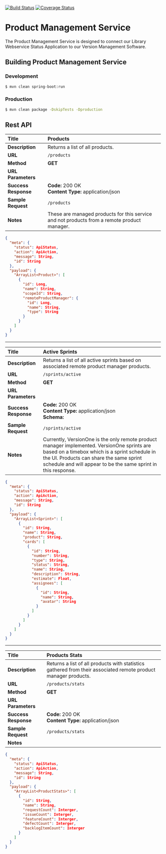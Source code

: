 [![Build Status](https://travis-ci.org/TAMULib/ProjectManagementService.svg?branch=master)](https://travis-ci.org/TAMULib/ProjectManagementService) [![Coverage Status](https://coveralls.io/repos/github/TAMULib/ProjectManagementService/badge.svg?branch=master)](https://coveralls.io/github/TAMULib/ProjectManagementService?branch=master)

# Product Management Service
The Product Management Service is designed to connect our Library Webservice Status Application to our Version Management Software.

## Building Product Management Service

### Development
```bash
$ mvn clean spring-boot:run
```

### Production
```bash
$ mvn clean package -DskipTests -Dproduction
```

## Rest API

| **Title**            | **Products**                                                                                |
| :------------------- | :------------------------------------------------------------------------------------------ |
| **Description**      | Returns a list of all products.                                                             |
| **URL**              | ```/products```                                                                             |
| **Method**           | **GET**                                                                                     |
| **URL Parameters**   |                                                                                             |
| **Success Response** | **Code:** 200 OK<br/>**Content Type:** application/json<br/>                                |
| **Sample Request**   | ```/products```                                                                             |
| **Notes**            | These are managed products for this service and not products from a remote product manager. |

```json
{
  "meta": {
    "status": ApiStatus,
    "action": ApiAction,
    "message": String,
    "id": String
  },
  "payload": {
    "ArrayList<Product>": [
      {
        "id": Long,
        "name": String,
        "scopeId": String,
        "remoteProductManager": {
          "id": Long,
          "name": String,
          "type": String
        }
      }
    ]
  }
}
```

<hr />

| **Title**            | **Active Sprints**                                                                                                                                                                                                                                        |
| :------------------- | :-------------------------------------------------------------------------------------------------------------------------------------------------------------------------------------------------------------------------------------------------------- |
| **Description**      | Returns a list of all active sprints based on associated remote product manager products.                                                                                                                                                                 |
| **URL**              | ```/sprints/active```                                                                                                                                                                                                                                     |
| **Method**           | **GET**                                                                                                                                                                                                                                                   |
| **URL Parameters**   |                                                                                                                                                                                                                                                           |
| **Success Response** | **Code:** 200 OK<br/>**Content Type:** application/json<br/>**Schema:**                                                                                                                                                                                   |
| **Sample Request**   | ```/sprints/active```                                                                                                                                                                                                                                     |
| **Notes**            | Currently, VersionOne is the only remote product manager implemented. VersionOne sprints are based on a timebox which is a sprint schedule in the UI. Products can share the same sprint schedule and will appear to be the same sprint in this response. |

```json
{
  "meta": {
    "status": ApiStatus,
    "action": ApiAction,
    "message": String,
    "id": String
  },
  "payload": {
    "ArrayList<Sprint>": [
      {
        "id": String,
        "name": String,
        "product": String,
        "cards": [
          {
            "id": String,
            "number": String,
            "type": String,
            "status": String,
            "name": String,
            "description": String,
            "estimate": Float,
            "assignees": [
              {
                "id": String,
                "name": String,
                "avatar": String
              }
            ]
          }
        ]
      }
    ]
  }
}
```

<hr />

| **Title**            | **Products Stats**                                                                                                  |
| :------------------- | :------------------------------------------------------------------------------------------------------------------ |
| **Description**      | Returns a list of all products with statistics gathered from their associated remote product manager products.      |
| **URL**              | ```/products/stats```                                                                                               |
| **Method**           | **GET**                                                                                                             |
| **URL Parameters**   |                                                                                                                     |
| **Success Response** | **Code:** 200 OK<br/>**Content Type:** application/json                                                             |
| **Sample Request**   | ```/products/stats```                                                                                               |
| **Notes**            |                                                                                                                     |

```json
{
  "meta": {
    "status": ApiStatus,
    "action": ApiAction,
    "message": String,
    "id": String
  },
  "payload": {
    "ArrayList<ProductStats>": [
      {
        "id": String,
        "name": String,
        "requestCount": Interger,
        "issueCount": Interger,
        "featureCount": Interger,
        "defectCount": Interger,
        "backlogItemCount": Interger
      }
    ]
  }
}
```
